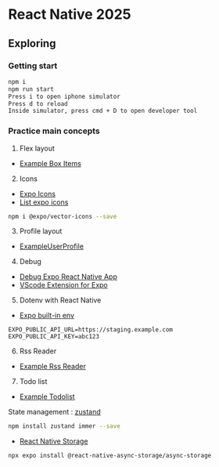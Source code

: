 # React Native 2025

## Exploring

### Getting start

```sh
npm i
npm run start
Press i to open iphone simulator
Press d to reload
Inside simulator, press cmd + D to open developer tool
```

### Practice main concepts

1. Flex layout

- [Example Box Items](./examples/ExampleBoxItems.tsx)

2. Icons

- [Expo Icons](https://github.com/expo/vector-icons)
- [List expo icons](https://icons.expo.fyi/Index)

```sh
npm i @expo/vector-icons --save
```

3. Profile layout

- [ExampleUserProfile](./examples/ExampleUserProfile.tsx)

4. Debug

- [Debug Expo React Native App](https://docs.expo.dev/debugging/tools/#pausing-on-breakpoints)
- [VScode Extension for Expo](https://marketplace.visualstudio.com/items?itemName=expo.vscode-expo-tools)

5. Dotenv with React Native

- [Expo built-in env](https://docs.expo.dev/guides/environment-variables/)

```
EXPO_PUBLIC_API_URL=https://staging.example.com
EXPO_PUBLIC_API_KEY=abc123
```

6. Rss Reader

- [Example Rss Reader](./examples/ExampleRssReader.tsx)

7. Todo list

- [Example Todolist](./examples/ExampleTodolist.tsx)

State management : [zustand](https://zustand-demo.pmnd.rs/)

```sh
npm install zustand immer --save
```

- [React Native Storage](https://react-native-async-storage.github.io/async-storage/docs/install)

```sh
npx expo install @react-native-async-storage/async-storage
```
